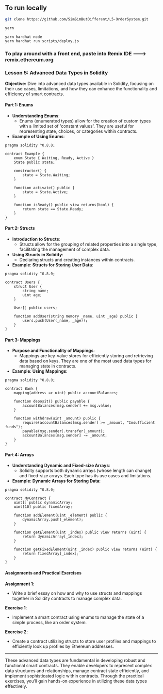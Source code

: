 ## To run locally

```bash
git clone https://github.com/SimSimButDifferent/L5-OrderSystem.git

yarn
```

```bash
yarn hardhat node
yarn hardhat run scripts/deploy.js
```

### To play around with a front end, paste into Remix IDE ---> remix.ethereum.org

### Lesson 5: Advanced Data Types in Solidity

**Objective:** Dive into advanced data types available in Solidity, focusing on their use cases, limitations, and how they can enhance the functionality and efficiency of smart contracts.

#### Part 1: Enums

-   **Understanding Enums**:
    -   Enums (enumerated types) allow for the creation of custom types with a limited set of 'constant values'. They are useful for representing state, choices, or categories within contracts.
-   **Example of Using Enums**:

```solidity
pragma solidity ^0.8.0;

contract Example {
    enum State { Waiting, Ready, Active }
    State public state;

    constructor() {
        state = State.Waiting;
    }

    function activate() public {
        state = State.Active;
    }

    function isReady() public view returns(bool) {
        return state == State.Ready;
    }
}
```

#### Part 2: Structs

-   **Introduction to Structs**:
    -   Structs allow for the grouping of related properties into a single type, facilitating the management of complex data.
-   **Using Structs in Solidity**:
    -   Declaring structs and creating instances within contracts.
-   **Example: Structs for Storing User Data**:

```solidity
pragma solidity ^0.8.0;

contract Users {
    struct User {
        string name;
        uint age;
    }

    User[] public users;

    function addUser(string memory _name, uint _age) public {
        users.push(User(_name, _age));
    }
}
```

#### Part 3: Mappings

-   **Purpose and Functionality of Mappings**:
    -   Mappings are key-value stores for efficiently storing and retrieving data based on keys. They are one of the most used data types for managing state in contracts.
-   **Example: Using Mappings**:

```solidity
pragma solidity ^0.8.0;

contract Bank {
    mapping(address => uint) public accountBalances;

    function deposit() public payable {
        accountBalances[msg.sender] += msg.value;
    }

    function withdraw(uint _amount) public {
        require(accountBalances[msg.sender] >= _amount, "Insufficient funds");
        payable(msg.sender).transfer(_amount);
        accountBalances[msg.sender] -= _amount;
    }
}
```

#### Part 4: Arrays

-   **Understanding Dynamic and Fixed-size Arrays**:
    -   Solidity supports both dynamic arrays (whose length can change) and fixed-size arrays. Each type has its use cases and limitations.
-   **Example: Dynamic Arrays for Storing Data**:

```solidity
pragma solidity ^0.8.0;

contract MyContract {
    uint[] public dynamicArray;
    uint[10] public fixedArray;

    function addElement(uint _element) public {
        dynamicArray.push(_element);
    }

    function getElement(uint _index) public view returns (uint) {
        return dynamicArray[_index];
    }

    function getFixedElement(uint _index) public view returns (uint) {
        return fixedArray[_index];
    }
}
```

#### Assignments and Practical Exercises

**Assignment 1**:

-   Write a brief essay on how and why to use structs and mappings together in Solidity contracts to manage complex data.

**Exercise 1**:

-   Implement a smart contract using enums to manage the state of a simple process, like an order system.

**Exercise 2**:

-   Create a contract utilizing structs to store user profiles and mappings to efficiently look up profiles by Ethereum addresses.

---

These advanced data types are fundamental in developing robust and functional smart contracts. They enable developers to represent complex data structures and relationships, manage contract state efficiently, and implement sophisticated logic within contracts. Through the practical exercises, you'll gain hands-on experience in utilizing these data types effectively.
